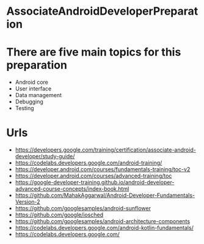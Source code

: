 # AssociateAndroidDeveloperPreparation

# There are five main topics for this preparation

* Android core
* User interface
* Data management
* Debugging
* Testing

# Urls
* https://developers.google.com/training/certification/associate-android-developer/study-guide/
* https://codelabs.developers.google.com/android-training/
* https://developer.android.com/courses/fundamentals-training/toc-v2
* https://developer.android.com/courses/advanced-training/toc
* https://google-developer-training.github.io/android-developer-advanced-course-concepts/index-book.html
* https://github.com/MahakAggarwal/Android-Developer-Fundamentals-Version-2
* https://github.com/googlesamples/android-sunflower
* https://github.com/google/iosched
* https://github.com/googlesamples/android-architecture-components
* https://codelabs.developers.google.com/android-kotlin-fundamentals/
* https://codelabs.developers.google.com/
